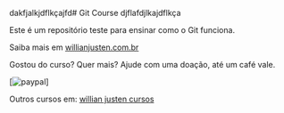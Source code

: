 dakfjalkjdflkçajfd# Git Course
djflafdjlkajdflkça

Este é um repositório teste para ensinar como o Git funciona.

Saiba mais em [willianjusten.com.br](http://willianjusten.com.br)

Gostou do curso? Quer mais? Ajude com uma doação, até um café vale.

[![paypal](https://www.paypalobjects.com/en_US/i/btn/btn_donateCC_LG.gif)]

Outros cursos em: [willian justen cursos](http://willianjusten.teachble.com)

